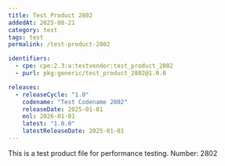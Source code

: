 ```yaml
---
title: Test Product 2802
addedAt: 2025-08-21
category: test
tags: test
permalink: /test-product-2802

identifiers:
  - cpe: cpe:2.3:a:testvendor:test_product_2802
  - purl: pkg:generic/test_product_2802@1.0.0

releases:
  - releaseCycle: "1.0"
    codename: "Test Codename 2802"
    releaseDate: 2025-01-01
    eol: 2026-01-01
    latest: "1.0.0"
    latestReleaseDate: 2025-01-01
---
```


This is a test product file for performance testing. Number: 2802
